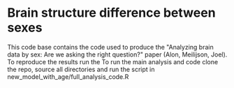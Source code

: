 # Brain structure difference between sexes 
This code base contains the code used to produce the "Analyzing brain data by sex: Are we asking the right question?" paper (Alon, Meilijson, Joel). To reproduce the results run the
To run the main analysis and code clone the repo,
source all directories and run the script in new_model_with_age/full_analysis_code.R
